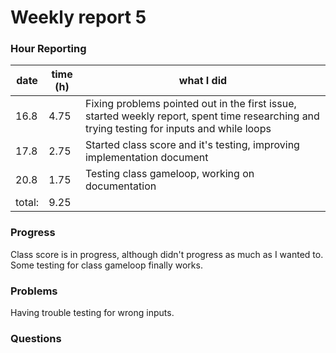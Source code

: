 # Weekly report 5

### Hour Reporting
| **date** | **time (h)** | **what I did** 
| --------- | ----------- | --------- 
| 16.8 | 4.75 | Fixing problems pointed out in the first issue, started weekly report, spent time researching and trying testing for inputs and while loops
| 17.8 | 2.75 | Started class score and it's testing, improving implementation document
| 20.8 | 1.75 | Testing class gameloop, working on documentation
| total: | 9.25

### Progress
Class score is in progress, although didn't progress as much as I wanted to. Some testing for class gameloop finally works.

### Problems
Having trouble testing for wrong inputs.

### Questions
